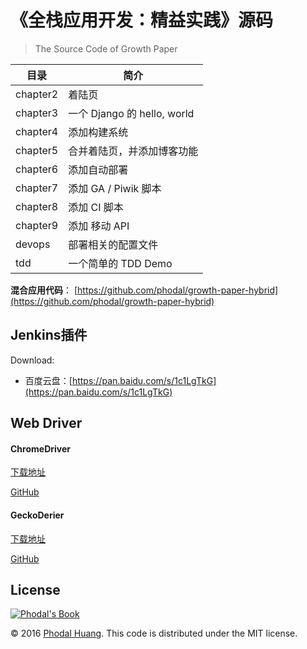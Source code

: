 《全栈应用开发：精益实践》源码
===

> The Source Code of Growth Paper


目录        |  简介
------------|--------------------------
 chapter2   | 着陆页
 chapter3   | 一个 Django 的 hello, world
 chapter4   | 添加构建系统
 chapter5   | 合并着陆页，并添加博客功能
 chapter6   | 添加自动部署
 chapter7   | 添加 GA / Piwik 脚本
 chapter8   | 添加 CI 脚本
 chapter9   | 添加 移动 API
 devops     | 部署相关的配置文件
 tdd        | 一个简单的 TDD Demo

**混合应用代码**： [https://github.com/phodal/growth-paper-hybrid](https://github.com/phodal/growth-paper-hybrid)

Jenkins插件
---

Download:

- 百度云盘：[https://pan.baidu.com/s/1c1LgTkG](https://pan.baidu.com/s/1c1LgTkG)

Web Driver
---

#### ChromeDriver

[下载地址](https://sites.google.com/a/chromium.org/chromedriver/)

[GitHub](https://github.com/phodal-archive/chromedriver)

#### GeckoDerier

[下载地址](https://github.com/mozilla/geckodriver/releases)

[GitHub](https://github.com/mozilla/geckodriver)

License
---

 [![Phodal's Book](http://brand.phodal.com/shields/book-small.svg)](https://www.phodal.com/)
 
© 2016 [Phodal Huang][phodal]. This code is distributed under the MIT
license.

[phodal]:https://www.phodal.com/
